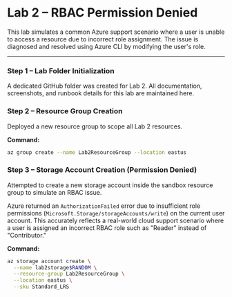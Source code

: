 # Lab 2 – RBAC Permission Denied

This lab simulates a common Azure support scenario where a user is unable to access a resource due to incorrect role assignment. The issue is diagnosed and resolved using Azure CLI by modifying the user's role.

---

### Step 1 – Lab Folder Initialization

A dedicated GitHub folder was created for Lab 2. All documentation, screenshots, and runbook details for this lab are maintained here.

### Step 2 – Resource Group Creation

Deployed a new resource group to scope all Lab 2 resources.

**Command:**
```bash
az group create --name Lab2ResourceGroup --location eastus
```

### Step 3 – Storage Account Creation (Permission Denied)

Attempted to create a new storage account inside the sandbox resource group to simulate an RBAC issue.

Azure returned an `AuthorizationFailed` error due to insufficient role permissions (`Microsoft.Storage/storageAccounts/write`) on the current user account. This accurately reflects a real-world cloud support scenario where a user is assigned an incorrect RBAC role such as "Reader" instead of "Contributor."

**Command:**
```bash
az storage account create \
  --name lab2storage$RANDOM \
  --resource-group Lab2ResourceGroup \
  --location eastus \
  --sku Standard_LRS
```
